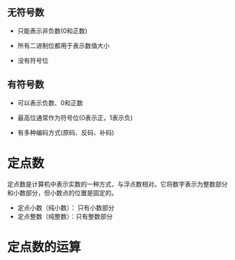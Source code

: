 

## 无符号数
-   只能表示非负数(0和正数)
    
-   所有二进制位都用于表示数值大小
    
-   没有符号位

## 有符号数
-   可以表示负数、0和正数
    
-   最高位通常作为符号位(0表示正，1表示负)
    
-   有多种编码方式(原码、反码、补码)

# 定点数
定点数是计算机中表示实数的一种方式，与浮点数相对。它将数字表示为整数部分和小数部分，但小数点的位置是固定的。

- 定点小数（纯小数）： 只有小数部分
- 定点整数（纯整数）：只有整数部分

# 定点数的运算


<!--stackedit_data:
eyJoaXN0b3J5IjpbNzAxMTMxMTA2LC03MjkzODk2OTksMTcwMT
g2MjkxMSwtNzI5Mzg5Njk5LDgyMjIwMzIxXX0=
-->